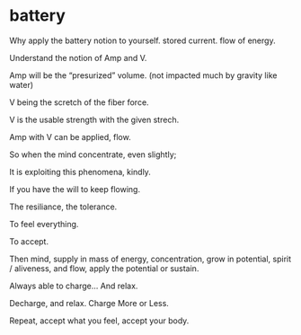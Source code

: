 # battery

Why apply the battery notion to yourself. stored current. flow of energy.

Understand the notion of Amp and V.

Amp will be the “presurized” volume. (not impacted much by gravity like water)

V being the scretch of the fiber force.

V is the usable strength with the given strech.

Amp with V can be applied, flow.

So when the mind concentrate, even slightly;

It is exploiting this phenomena, kindly.

If you have the will to keep flowing.

The resiliance, the tolerance.

To feel everything.

To accept.

Then mind, supply in mass of energy, concentration, grow in potential, spirit / aliveness, and flow, apply the potential or sustain.

Always able to charge… And relax.

Decharge, and relax. Charge More or Less.

Repeat, accept what you feel, accept your body.